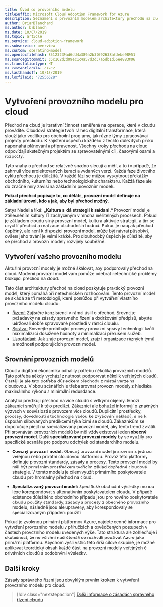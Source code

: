 ```yaml
---
title: Úvod do provozního modelu
titleSuffix: Microsoft Cloud Adoption Framework for Azure
description: Seznámení s provozním modelem architektury přechodu na cloud
author: BrianBlanchard
ms.author: brblanch
ms.date: 10/07/2019
ms.topic: article
ms.service: cloud-adoption-framework
ms.subservice: overview
ms.custom: operating-model
ms.openlocfilehash: 85123239ad6dd4a389a2b32692638a3debe98951
ms.sourcegitcommit: 35c162d2d09ec1c4a57d3d57a5db1d56ee883806
ms.translationtype: HT
ms.contentlocale: cs-CZ
ms.lasthandoff: 10/17/2019
ms.locfileid: "72556628"
---
```

# <a name="establish-an-operating-model-for-the-cloud"></a>Vytvoření provozního modelu pro cloud

Přechod na cloud je iterativní činnost zaměřená na operace, které v cloudu provádíte. Cloudová strategie tvoří rámec digitální transformace, která slouží jako vodítko pro obchodní programy, jak různé týmy zpracovávají projekty přechodu. K zajištění úspěchu každého z těchto důležitých prvků napomáhá plánování a připravenost. Všechny kroky přechodu na cloud odpovídají skutečným projektům se spravovatelnými cíli, časovými osami a rozpočty.

Tyto snahy o přechod se relativně snadno sledují a měří, a to i v případě, že zahrnují více projektovaných iterací a vydaných verzí. Každá fáze životního cyklu přechodu je důležitá. V každé fázi se můžou vyskytnout překážky obchodního, kulturního nebo technologického charakteru. Každá fáze ale do značné míry závisí na základním provozním modelu.

**Pokud přechod popisuje to, co děláte, provozní model definuje na základní úrovni, kdo a jak, aby byl přechod možný.**

Satya Nadella říká: **„Kultura si dá strategii k snídani.“** Provozní model je ztělesněním kultury IT zachyceným v mnoha měřitelných procesech. Pokud je základem cloudu silný provozní model, kultura aktivuje strategii, a tím se urychlí přechod a realizace obchodních hodnot. Pokud je naopak přechod úspěšný, ale není k dispozici provozní model, může být návrat působivý, ovšem jeho trvání je velmi krátké. Pro dlouhodobý úspěch je důležité, aby se přechod a provozní modely rozvíjely souběžně.

## <a name="establish-your-operating-model"></a>Vytvoření vašeho provozního modelu

Aktuální provozní modely je možné škálovat, aby podporovaly přechod na cloud. Moderní provozní model vám pomůže odebrat netechnické problémy blokující přechod na cloud.

Tato část architektury přechod na cloud poskytuje praktický provozní model, který pomáhá při netechnickém rozhodování. Tento provozní model se skládá ze tří metodologií, které pomůžou při vytváření vlastního provozního modelu cloudu:

- [Řízení:](../govern/index.md) Zajistěte konzistenci v rámci úsilí o přechod. Srovnejte požadavky na zásady správného řízení a dodržování předpisů, abyste udržovali dobře spravované prostředí v rámci cloudu.
- [Správa:](../manage/index.md) Srovnejte probíhající procesy provozní správy technologií kvůli maximalizaci dosažené hodnoty a minimalizaci přerušení služeb.
- [Uspořádání:](../organize/index.md) Jak zraje provozní model, zraje i organizace různých týmů a možností podporujících provozní model.

## <a name="aligning-operating-models"></a>Srovnání provozních modelů

Cloud a digitální ekonomika odhalily potřebu několika provozních modelů. Tato potřeba někdy vychází z nutnosti podporovat několik veřejných cloudů. Častěji je ale tato potřeba důsledkem přechodu z místní verze na cloudovou. V obou scénářích je třeba srovnat provozní modely z hlediska maximálního výkonu a minimální redundance.

Analytici predikují přechod na více cloudů s velkými objemy. Mnozí zákazníci směřují k této predikci. Zákazníci ale bohužel informují o značných výzvách v souvislosti s provozem více cloudů. Duplicitní prostředky, procesy, dovednosti a technologie vedou ke zvyšování nákladů, a ne k úsporám slibovaných predikcemi týkajícími se cloudů. Zákazníkům se doporučuje přejít na specializovaný provozní model, aby tento trend zvrátili. Při srovnávání provozních modelů by měl vždy existovat jeden **obecný provozní model**. Další **specializované provozní modely** by se využily pro specifické scénáře pro podporu odchylek od standardního modelu.

- **Obecný provozní model:** Obecný provozní model je srovnán s jednou veřejnou nebo privátní cloudovou platformou. Provoz této platformy definuje provozní standardy, zásady a procesy. Tento provozní model by měl být primárním prostředkem tvořícím základ dopředné cloudové strategie. V tomto modelu je cílem využít primárního poskytovatele cloudu pro hromadný přechod na cloud.

- **Specializovaný provozní model:** Specifické obchodní výsledky mohou lépe korespondovat s alternativním poskytovatelem cloudu. V případě existence důležitého obchodního případu jsou pro nového poskytovatele cloudu použity standardy, zásady a procesy z obecného provozního modelu, následně jsou ale upraveny, aby korespondovaly se specializovaným případem použití.

Pokud je zvolenou primární platformou Azure, najdete cenné informace pro vytvoření provozního modelu v příručkách a osvědčených postupech v částech provozního modelu uvedených výše. Tato struktura ale zohledňuje i skutečnost, že ne všichni naši čtenáři se rozhodli používat Azure jako primární platformu. Abychom vyšli vstříc této širší cílové skupině, je možné aplikovat teoretický obsah každé části na provozní modely veřejných či privátních cloudů s podobnými výsledky.

## <a name="next-steps"></a>Další kroky

Zásady správného řízení jsou obvyklým prvním krokem k vytvoření provozního modelu pro cloud.

> [!div class="nextstepaction"]
> [Další informace o zásadách správného řízení cloudu](../govern/index.md)
